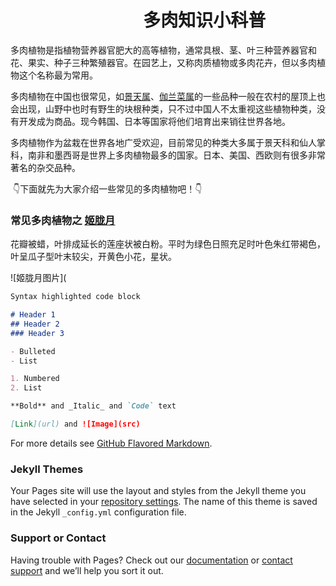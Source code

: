 #                                   **多肉知识小科普**

  多肉植物是指植物营养器官肥大的高等植物，通常具根、茎、叶三种营养器官和花、果实、种子三种繁殖器官。在园艺上，又称肉质植物或多肉花卉，但以多肉植物这个名称最为常用。

  多肉植物在中国也很常见，如[景天属](https://baike.so.com/doc/5857154-6069997.html)、[伽兰菜属](https://baike.so.com/doc/6425107-6638779.html)的一些品种一般在农村的屋顶上也会出现，山野中也时有野生的块根种类，只不过中国人不太重视这些植物种类，没有开发成为商品。现今韩国、日本等国家将他们培育出来销往世界各地。
  
  多肉植物作为盆栽在世界各地广受欢迎，目前常见的种类大多属于景天科和仙人掌科，南非和墨西哥是世界上多肉植物最多的国家。日本、美国、西欧则有很多非常著名的杂交品种。
  
  :point_down:下面就先为大家介绍一些常见的多肉植物吧！:point_down:
### 常见多肉植物之  [姬胧月](https://baike.so.com/doc/24971861-25929261.html)

花瓣被蜡，叶排成延长的莲座状被白粉。平时为绿色日照充足时叶色朱红带褐色，叶呈瓜子型叶末较尖，开黄色小花，星状。

![姬胧月图片](
```markdown
Syntax highlighted code block

# Header 1
## Header 2
### Header 3

- Bulleted
- List

1. Numbered
2. List

**Bold** and _Italic_ and `Code` text

[Link](url) and ![Image](src)
```

For more details see [GitHub Flavored Markdown](https://guides.github.com/features/mastering-markdown/).

### Jekyll Themes

Your Pages site will use the layout and styles from the Jekyll theme you have selected in your [repository settings](https://github.com/MagicBoil/magicboil.github.com/settings). The name of this theme is saved in the Jekyll `_config.yml` configuration file.

### Support or Contact

Having trouble with Pages? Check out our [documentation](https://help.github.com/categories/github-pages-basics/) or [contact support](https://github.com/contact) and we’ll help you sort it out.
